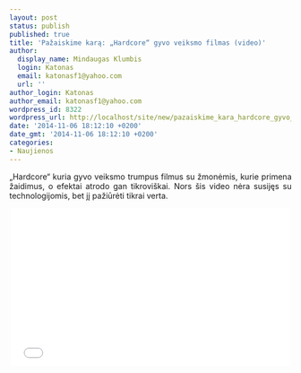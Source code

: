 ```yaml
---
layout: post
status: publish
published: true
title: 'Pažaiskime karą: „Hardcore“ gyvo veiksmo filmas (video)'
author:
  display_name: Mindaugas Klumbis
  login: Katonas
  email: katonasf1@yahoo.com
  url: ''
author_login: Katonas
author_email: katonasf1@yahoo.com
wordpress_id: 8322
wordpress_url: http://localhost/site/new/pazaiskime_kara_hardcore_gyvo_veiksmo_filmas_video/
date: '2014-11-06 18:12:10 +0200'
date_gmt: '2014-11-06 18:12:10 +0200'
categories:
- Naujienos
---
```

<p style="text-align: justify;">
	&bdquo;Hardcore&ldquo; kuria gyvo veiksmo trumpus filmus su žmonėmis, kurie primena žaidimus, o efektai atrodo gan tikrovi&scaron;kai. Nors &scaron;is video nėra susijęs su technologijomis, bet jį pažiūrėti tikrai verta.</p>
<p style="text-align: center;">
	<iframe allowfullscreen="" frameborder="0" height="281" src="//www.youtube.com/embed/UMnURHXFhuE" width="500"></iframe></p>
